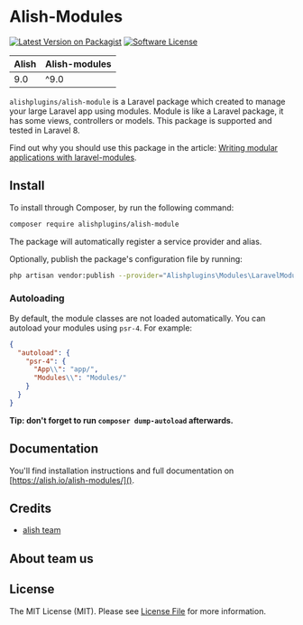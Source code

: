 # Alish-Modules

[![Latest Version on Packagist](https://img.shields.io/packagist/v/nwidart/laravel-modules.svg?style=flat-square)](https://packagist.org/packages/alishplugins/alish-module)
[![Software License](https://img.shields.io/badge/license-MIT-brightgreen.svg?style=flat-square)](LICENSE.md)

| **Alish**  |  **Alish-modules** |
|---|---|
| 9.0  | ^9.0 |

`alishplugins/alish-module` is a Laravel package which created to manage your large Laravel app using modules. Module is like a Laravel package, it has some views, controllers or models. This package is supported and tested in Laravel 8.


Find out why you should use this package in the article: [Writing modular applications with laravel-modules]().

## Install

To install through Composer, by run the following command:

``` bash
composer require alishplugins/alish-module
```

The package will automatically register a service provider and alias.

Optionally, publish the package's configuration file by running:

``` bash
php artisan vendor:publish --provider="Alishplugins\Modules\LaravelModulesServiceProvider"
```

### Autoloading

By default, the module classes are not loaded automatically. You can autoload your modules using `psr-4`. For example:

``` json
{
  "autoload": {
    "psr-4": {
      "App\\": "app/",
      "Modules\\": "Modules/"
    }
  }
}
```

**Tip: don't forget to run `composer dump-autoload` afterwards.**

## Documentation

You'll find installation instructions and full documentation on [https://alish.io/alish-modules/]().

## Credits

- [alish team](https://github.com/webalish)

## About team us


## License

The MIT License (MIT). Please see [License File](LICENSE.md) for more information.
